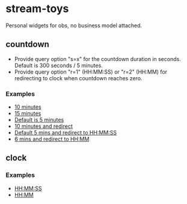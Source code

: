 # stream-toys

Personal widgets for obs, no business model attached.

## countdown

* Provide query option "s=x" for the countdown duration in seconds. Default is 300 seconds / 5 minutes.
* Provide query option "r=1" (HH:MM:SS) or "r=2" (HH:MM) for redirecting to clock when countdown reaches zero.

### Examples

* [10 minutes](https://mschmitt.github.io/stream-toys/countdown.html?s=600)
* [15 minutes](https://mschmitt.github.io/stream-toys/countdown.html?s=900)
* [Default is 5 minutes](https://mschmitt.github.io/stream-toys/countdown.html)
* [10 minutes and redirect](https://mschmitt.github.io/stream-toys/countdown.html?s=600&r=1)
* [Default 5 mins and redirect to HH:MM:SS](https://mschmitt.github.io/stream-toys/countdown.html?r=1)
* [6 mins and redirect to HH:MM](https://mschmitt.github.io/stream-toys/countdown.html?s=360&r=2)

## clock

### Examples

* [HH:MM:SS](https://mschmitt.github.io/stream-toys/clock-seconds.html)
* [HH:MM](https://mschmitt.github.io/stream-toys/clock-minutes.html)
